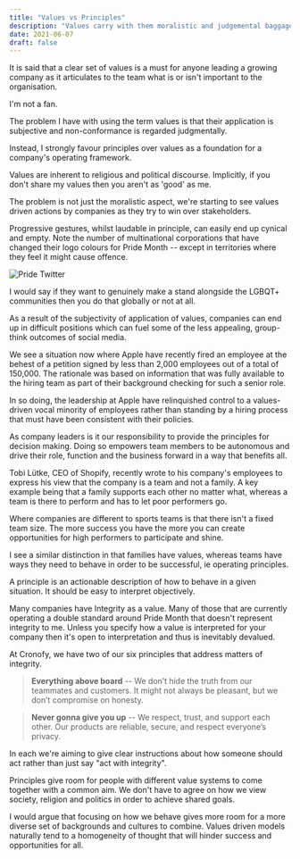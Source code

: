 ```yaml
---
title: "Values vs Principles"
description: "Values carry with them moralistic and judgemental baggage that is ill-suited to guiding decision making in a company setting."
date: 2021-06-07
draft: false
---
```


It is said that a clear set of values is a must for anyone leading a growing company as it articulates to the team what is or isn't important to the organisation.

I'm not a fan.

The problem I have with using the term values is that their application is subjective and non-conformance is regarded judgmentally.

Instead, I strongly favour principles over values as a foundation for a company's operating framework.

Values are inherent to religious and political discourse. Implicitly, if you don't share my values then you aren't as 'good' as me.

The problem is not just the moralistic aspect, we're starting to see values driven actions by companies as they try to win over stakeholders.

Progressive gestures, whilst laudable in principle, can easily end up cynical and empty. Note the number of multinational corporations that have changed their logo colours for Pride Month -- except in territories where they feel it might cause offence.

![Pride Twitter](/images/pride-twitter.jpg)

I would say if they want to genuinely make a stand alongside the LGBQT+ communities then you do that globally or not at all.

As a result of the subjectivity of application of values, companies can end up in difficult positions which can fuel some of the less appealing, group-think outcomes of social media.

We see a situation now where Apple have recently fired an employee at the behest of a petition signed by less than 2,000 employees out of a total of 150,000. The rationale was based on information that was fully available to the hiring team as part of their background checking for such a senior role.

In so doing, the leadership at Apple have relinquished control to a values-driven vocal minority of employees rather than standing by a hiring process that must have been consistent with their policies.

As company leaders is it our responsibility to provide the principles for decision making. Doing so empowers team members to be autonomous and drive their role, function and the business forward in a way that benefits all.

Tobi Lütke, CEO of Shopify, recently wrote to his company's employees to express his view that the company is a team and not a family. A key example being that a family supports each other no matter what, whereas a team is there to perform and has to let poor performers go.

Where companies are different to sports teams is that there isn't a fixed team size. The more success you have the more you can create opportunities for high performers to participate and shine.

I see a similar distinction in that families have values, whereas teams have ways they need to behave in order to be successful, ie operating principles.

A principle is an actionable description of how to behave in a given situation. It should be easy to interpret objectively.

Many companies have Integrity as a value. Many of those that are currently operating a double standard around Pride Month that doesn't represent integrity to me. Unless you specify how a value is interpreted for your company then it's open to interpretation and thus is inevitably devalued.

At Cronofy, we have two of our six principles that address matters of integrity.

> **Everything above board** -- We don’t hide the truth from our teammates and customers. It might not always be pleasant, but we don’t compromise on honesty.

> **Never gonna give you up** -- We respect, trust, and support each other. Our products are reliable, secure, and respect everyone’s privacy.

In each we're aiming to give clear instructions about how someone should act rather than just say "act with integrity".

Principles give room for people with different value systems to come together with a common aim. We don't have to agree on how we view society, religion and politics in order to achieve shared goals.

I would argue that focusing on how we behave gives more room for a more diverse set of backgrounds and cultures to combine. Values driven models naturally tend to a homogeneity of thought that will hinder success and opportunities for all.